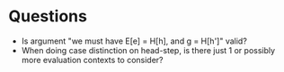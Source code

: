 # Questions

- Is argument "we must have E[e] = H[h], and g = H[h']" valid?
- When doing case distinction on head-step, is there just 1 or possibly more evaluation contexts to consider?